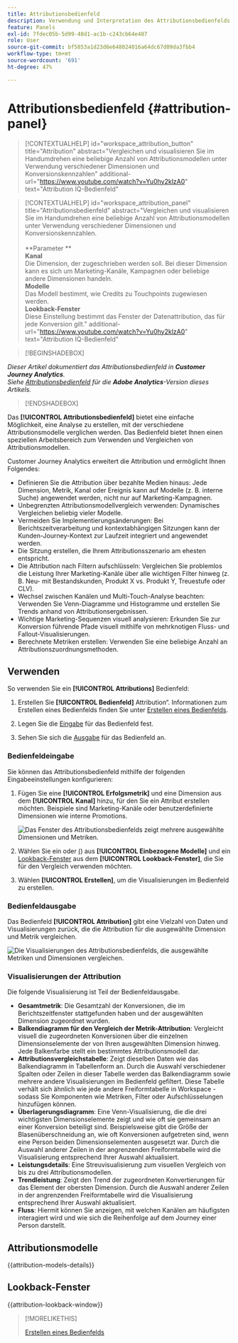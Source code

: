 ```yaml
---
title: Attributionsbedienfeld
description: Verwendung und Interpretation des Attributionsbedienfelds in Analysis Workspace.
feature: Panels
exl-id: 7fdec05b-5d99-48d1-ac1b-c243cb64e487
role: User
source-git-commit: bf5853a1d23d6e648024016a64dc67d09da3fbb4
workflow-type: tm+mt
source-wordcount: '691'
ht-degree: 47%

---
```


# Attributionsbedienfeld {#attribution-panel}

<!-- markdownlint-disable MD034 -->

>[!CONTEXTUALHELP]
>id="workspace_attribution_button"
>title="Attribution"
>abstract="Vergleichen und visualisieren Sie im Handumdrehen eine beliebige Anzahl von Attributionsmodellen unter Verwendung verschiedener Dimensionen und Konversionskennzahlen"
>additional-url="https://www.youtube.com/watch?v=Yu0hy2klzA0" text="Attribution IQ-Bedienfeld"

>[!CONTEXTUALHELP]
>id="workspace_attribution_panel"
>title="Attributionsbedienfeld"
>abstract="Vergleichen und visualisieren Sie im Handumdrehen eine beliebige Anzahl von Attributionsmodellen unter Verwendung verschiedener Dimensionen und Konversionskennzahlen.<br/><br/>**Parameter **<br/>**Kanal**<br/> Die Dimension, der zugeschrieben werden soll. Bei dieser Dimension kann es sich um Marketing-Kanäle, Kampagnen oder beliebige andere Dimensionen handeln.<br/>**Modelle**<br/> Das Modell bestimmt, wie Credits zu Touchpoints zugewiesen werden.<br/>**Lookback-Fenster**<br/> Diese Einstellung bestimmt das Fenster der Datenattribution, das für jede Konversion gilt."
>additional-url="https://www.youtube.com/watch?v=Yu0hy2klzA0" text="Attribution IQ-Bedienfeld"

<!-- markdownlint-enable MD034 -->

>[!BEGINSHADEBOX]

*Dieser Artikel dokumentiert das Attributionsbedienfeld in **Customer Journey Analytics**.<br/>Siehe [Attributionsbedienfeld](https://experienceleague.adobe.com/en/docs/analytics/analyze/analysis-workspace/panels/attribution) für die **Adobe Analytics**-Version dieses Artikels.*

>[!ENDSHADEBOX]

Das **[!UICONTROL Attributionsbedienfeld]** bietet eine einfache Möglichkeit, eine Analyse zu erstellen, mit der verschiedene Attributionsmodelle verglichen werden. Das Bedienfeld bietet Ihnen einen speziellen Arbeitsbereich zum Verwenden und Vergleichen von Attributionsmodellen.

Customer Journey Analytics erweitert die Attribution und ermöglicht Ihnen Folgendes:

* Definieren Sie die Attribution über bezahlte Medien hinaus: Jede Dimension, Metrik, Kanal oder Ereignis kann auf Modelle (z. B. interne Suche) angewendet werden, nicht nur auf Marketing-Kampagnen.
* Unbegrenzten Attributionsmodellvergleich verwenden: Dynamisches Vergleichen beliebig vieler Modelle.
* Vermeiden Sie Implementierungsänderungen: Bei Berichtszeitverarbeitung und kontextabhängigen Sitzungen kann der Kunden-Journey-Kontext zur Laufzeit integriert und angewendet werden.
* Die Sitzung erstellen, die Ihrem Attributionsszenario am ehesten entspricht.
* Die Attribution nach Filtern aufschlüsseln: Vergleichen Sie problemlos die Leistung Ihrer Marketing-Kanäle über alle wichtigen Filter hinweg (z. B. Neu- mit Bestandskunden, Produkt X vs. Produkt Y, Treuestufe oder CLV).
* Wechsel zwischen Kanälen und Multi-Touch-Analyse beachten: Verwenden Sie Venn-Diagramme und Histogramme und erstellen Sie Trends anhand von Attributionsergebnissen.
* Wichtige Marketing-Sequenzen visuell analysieren: Erkunden Sie zur Konversion führende Pfade visuell mithilfe von mehrknotigen Fluss- und Fallout-Visualisierungen.
* Berechnete Metriken erstellen: Verwenden Sie eine beliebige Anzahl an Attributionszuordnungsmethoden.

## Verwenden

So verwenden Sie ein **[!UICONTROL Attributions]** Bedienfeld:

1. Erstellen Sie **[!UICONTROL Bedienfeld]** Attribution“. Informationen zum Erstellen eines Bedienfelds finden Sie unter [Erstellen eines Bedienfelds](panels.md#create-a-panel).

1. Legen Sie die [Eingabe](#panel-input) für das Bedienfeld fest.

1. Sehen Sie sich die [Ausgabe](#panel-output) für das Bedienfeld an.

### Bedienfeldeingabe

Sie können das Attributionsbedienfeld mithilfe der folgenden Eingabeeinstellungen konfigurieren:

1. Fügen Sie eine **[!UICONTROL Erfolgsmetrik]** und eine Dimension aus dem **[!UICONTROL Kanal]** hinzu, für den Sie ein Attribut erstellen möchten. Beispiele sind Marketing-Kanäle oder benutzerdefinierte Dimensionen wie interne Promotions.

   ![Das Fenster des Attributionsbedienfelds zeigt mehrere ausgewählte Dimensionen und Metriken.](assets/attribution-panel.png)

1. Wählen Sie ein oder [ (](#attribution-models)) aus **[!UICONTROL Einbezogene Modelle]** und ein [Lookback-Fenster](#lookback-window) aus dem **[!UICONTROL Lookback-Fenster]**, die Sie für den Vergleich verwenden möchten.

1. Wählen **[!UICONTROL Erstellen]**, um die Visualisierungen im Bedienfeld zu erstellen.

### Bedienfeldausgabe

Das Bedienfeld **[!UICONTROL Attribution]** gibt eine Vielzahl von Daten und Visualisierungen zurück, die die Attribution für die ausgewählte Dimension und Metrik vergleichen.

![Die Visualisierungen des Attributionsbedienfelds, die ausgewählte Metriken und Dimensionen vergleichen.](assets/attr_panel_vizs.png)

### Visualisierungen der Attribution

Die folgende Visualisierung ist Teil der Bedienfeldausgabe.

* **Gesamtmetrik**: Die Gesamtzahl der Konversionen, die im Berichtszeitfenster stattgefunden haben und der ausgewählten Dimension zugeordnet wurden.
* **Balkendiagramm für den Vergleich der Metrik-Attribution**: Vergleicht visuell die zugeordneten Konversionen über die einzelnen Dimensionselemente der von Ihren ausgewählten Dimension hinweg. Jede Balkenfarbe stellt ein bestimmtes Attributionsmodell dar.
* **Attributionsvergleichstabelle**: Zeigt dieselben Daten wie das Balkendiagramm in Tabellenform an. Durch die Auswahl verschiedener Spalten oder Zeilen in dieser Tabelle werden das Balkendiagramm sowie mehrere andere Visualisierungen im Bedienfeld gefiltert. Diese Tabelle verhält sich ähnlich wie jede andere Freiformtabelle in Workspace - sodass Sie Komponenten wie Metriken, Filter oder Aufschlüsselungen hinzufügen können.
* **Überlagerungsdiagramm**: Eine Venn-Visualisierung, die die drei wichtigsten Dimensionselemente zeigt und wie oft sie gemeinsam an einer Konversion beteiligt sind. Beispielsweise gibt die Größe der Blasenüberschneidung an, wie oft Konversionen aufgetreten sind, wenn eine Person beiden Dimensionselementen ausgesetzt war. Durch die Auswahl anderer Zeilen in der angrenzenden Freiformtabelle wird die Visualisierung entsprechend Ihrer Auswahl aktualisiert.
* **Leistungsdetails**: Eine Streuvisualisierung zum visuellen Vergleich von bis zu drei Attributionsmodellen.
* **Trendleistung**: Zeigt den Trend der zugeordneten Konvertierungen für das Element der obersten Dimension. Durch die Auswahl anderer Zeilen in der angrenzenden Freiformtabelle wird die Visualisierung entsprechend Ihrer Auswahl aktualisiert.
* **Fluss**: Hiermit können Sie anzeigen, mit welchen Kanälen am häufigsten interagiert wird und wie sich die Reihenfolge auf dem Journey einer Person darstellt.

## Attributionsmodelle

{{attribution-models-details}}

## Lookback-Fenster

{{attribution-lookback-window}}

>[!MORELIKETHIS]
>
> [Erstellen eines Bedienfelds](/help/analysis-workspace/c-panels/panels.md#create-a-panel)
>
